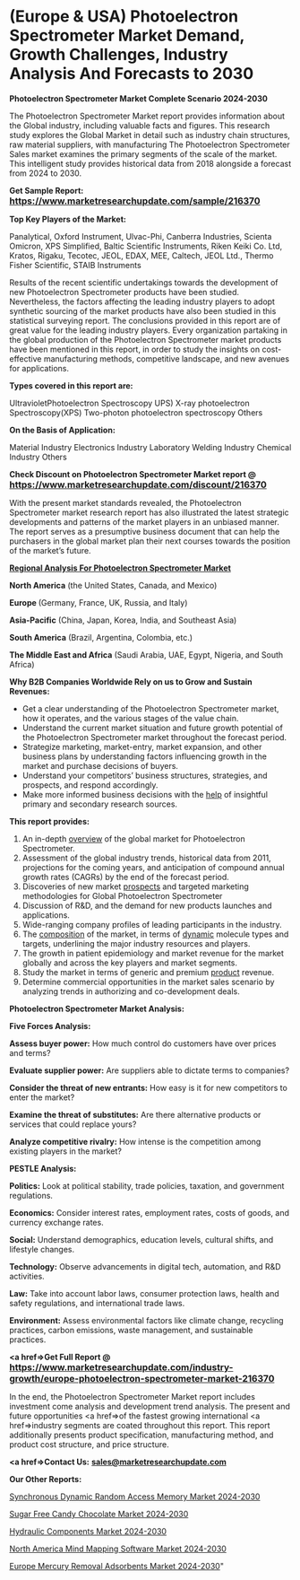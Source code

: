 # (Europe & USA) Photoelectron Spectrometer Market Demand, Growth Challenges, Industry Analysis And Forecasts to 2030

<strong>Photoelectron Spectrometer Market Complete Scenario 2024-2030</strong>

The Photoelectron Spectrometer Market report provides information about the Global industry, including valuable facts and figures. This research study explores the Global Market in detail such as industry chain structures, raw material suppliers, with manufacturing The Photoelectron Spectrometer Sales market examines the primary segments of the scale of the market. This intelligent study provides historical data from 2018 alongside a forecast from 2024 to 2030.

<strong>Get Sample Report: <a href=https://www.marketresearchupdate.com/sample/216370><font size=3 color=#0000ff>https://www.marketresearchupdate.com/sample/216370</font></a></strong>

<strong>Top Key Players of the Market:</strong>

Panalytical, Oxford Instrument, Ulvac-Phi, Canberra Industries, Scienta Omicron, XPS Simplified, Baltic Scientific Instruments, Riken Keiki Co. Ltd, Kratos, Rigaku, Tecotec, JEOL, EDAX, MEE, Caltech, JEOL Ltd., Thermo Fisher Scientific, STAIB Instruments

Results of the recent scientific undertakings towards the development of new Photoelectron Spectrometer products have been studied. Nevertheless, the factors affecting the leading industry players to adopt synthetic sourcing of the market products have also been studied in this statistical surveying report. The conclusions provided in this report are of great value for the leading industry players. Every organization partaking in the global production of the Photoelectron Spectrometer market products have been mentioned in this report, in order to study the insights on cost-effective manufacturing methods, competitive landscape, and new avenues for applications.

<strong>Types covered in this report are: </strong>

UltravioletPhotoelectron Spectroscopy UPS)
X-ray photoelectron Spectroscopy(XPS)
Two-photon photoelectron spectroscopy
Others

<strong>On the Basis of Application:</strong>

Material Industry
Electronics Industry
Laboratory
Welding Industry
Chemical Industry
Others

<strong>Check Discount on Photoelectron Spectrometer Market report @ <a href=https://www.marketresearchupdate.com/discount/216370><font size=3 color=#0000ff>https://www.marketresearchupdate.com/discount/216370</font></a></strong>

With the present market standards revealed, the Photoelectron Spectrometer market research report has also illustrated the latest strategic developments and patterns of the market players in an unbiased manner. The report serves as a presumptive business document that can help the purchasers in the global market plan their next courses towards the position of the market’s future.

<strong><u><b>Regional Analysis For Photoelectron Spectrometer Market</b></u></strong>

<strong><b>North America</b></strong> (the United States, Canada, and Mexico)

<strong><b>Europe </b></strong>(Germany, France, UK, Russia, and Italy)

<strong><b>Asia-Pacific</b></strong> (China, Japan, Korea, India, and Southeast Asia)

<strong><b>South America</b></strong> (Brazil, Argentina, Colombia, etc.)

<strong><b>The Middle East and Africa</b></strong> (Saudi Arabia, UAE, Egypt, Nigeria, and South Africa)

<strong>Why B2B Companies Worldwide Rely on us to Grow and Sustain Revenues:</strong>
<ul>
  <li>Get a clear understanding of the Photoelectron Spectrometer market, how it operates, and the various stages of the value chain.</li>
  <li>Understand the current market situation and future growth potential of the Photoelectron Spectrometer market throughout the forecast period.</li>
  <li>Strategize marketing, market-entry, market expansion, and other business plans by understanding factors influencing growth in the market and purchase decisions of buyers.</li>
  <li>Understand your competitors’ business structures, strategies, and prospects, and respond accordingly.</li>
  <li>Make more informed business decisions with the <a href=ASDF991299>help</a> of insightful primary and secondary research sources.</li>
</ul>
<strong>This report provides:</strong>
<ol>
  <li>An in-depth <a href=>overview</a> of the global market for Photoelectron Spectrometer.</li>
  <li>Assessment of the global industry trends, historical data from 2011, projections for the coming years, and anticipation of compound annual growth rates (CAGRs) by the end of the forecast period.</li>
  <li>Discoveries of new market <a href=>prospects</a> and targeted marketing methodologies for Global Photoelectron Spectrometer</li>
  <li>Discussion of R&amp;D, and the demand for new products launches and applications.</li>
  <li>Wide-ranging company profiles of leading participants in the industry.</li>
  <li>The <a href=ASDF881288>composition</a> of the market, in terms of <a href=>dynamic</a> molecule types and targets, underlining the major industry resources and players.</li>
  <li>The growth in patient epidemiology and market revenue for the market globally and across the key players and market segments.</li>
  <li>Study the market in terms of generic and premium <a href=>product</a> revenue.</li>
  <li>Determine commercial opportunities in the market sales scenario by analyzing trends in authorizing and co-development deals.</li>
</ol>

<strong>Photoelectron Spectrometer Market Analysis:</strong>

<strong>Five Forces Analysis:</strong>

<strong>Assess buyer power:</strong> How much control do customers have over prices and terms?

<strong>Evaluate supplier power:</strong> Are suppliers able to dictate terms to companies?

<strong>Consider the threat of new entrants:</strong> How easy is it for new competitors to enter the market?

<strong>Examine the threat of substitutes:</strong> Are there alternative products or services that could replace yours?

<strong>Analyze competitive rivalry:</strong> How intense is the competition among existing players in the market?

<strong>PESTLE Analysis:</strong>

<strong>Politics:</strong> Look at political stability, trade policies, taxation, and government regulations.

<strong>Economics:</strong> Consider interest rates, employment rates, costs of goods, and currency exchange rates.

<strong>Social:</strong> Understand demographics, education levels, cultural shifts, and lifestyle changes.

<strong>Technology:</strong> Observe advancements in digital tech, automation, and R&D activities.

<strong>Law:</strong> Take into account labor laws, consumer protection laws, health and safety regulations, and international trade laws.

<strong>Environment:</strong> Assess environmental factors like climate change, recycling practices, carbon emissions, waste management, and sustainable practices.

<strong><a href=>Get Full Report</a> @ <a href=https://www.marketresearchupdate.com/industry-growth/europe-photoelectron-spectrometer-market-216370><font size=3 color=#0000ff>https://www.marketresearchupdate.com/industry-growth/europe-photoelectron-spectrometer-market-216370</font></a></strong>

In the end, the Photoelectron Spectrometer Market report includes investment come analysis and development trend analysis. The present and future opportunities <a href=>of</a> the fastest growing international <a href=>industry</a> segments are coated throughout this report. This report additionally presents product specification, manufacturing method, and product cost structure, and price structure.

<strong><a href=><strong>Contact Us:</strong></a></strong>
<strong>sales@marketresearchupdate.com</strong>

<strong>Our Other Reports:</strong>

<a href=https://www.linkedin.com/pulse/synchronous-dynamic-random-access-memory-market-2023-latest>Synchronous Dynamic Random Access Memory Market 2024-2030</a>

<a href=https://www.linkedin.com/pulse/sugar-free-candy-chocolate-market-outlooks>Sugar Free Candy Chocolate Market 2024-2030</a>

<a href=https://www.linkedin.com/pulse/hydraulic-components-market-analysis-segment-region-growth>Hydraulic Components Market 2024-2030</a>

<a href=https://www.linkedin.com/pulse/north-america-mind-mapping-software-market-arvrf/>North America Mind Mapping Software Market 2024-2030</a>

<a href=https://www.linkedin.com/pulse/europe-mercury-removal-adsorbents-market-research-qpfjf/>Europe Mercury Removal Adsorbents Market 2024-2030</a>"
